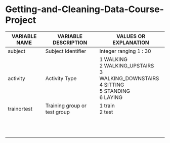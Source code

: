 Getting-and-Cleaning-Data-Course-Project
========================================


| VARIABLE NAME  | VARIABLE DESCRIPTION  | VALUES OR EXPLANATION  |
|---|---|---|
| subject   | Subject Identifier   | Integer ranging 1 : 30   |
| activity  | Activity Type        | 1 WALKING <br>2 WALKING_UPSTAIRS <br>3 WALKING_DOWNSTAIRS <br>4 SITTING <br>5 STANDING <br>6 LAYING |
| trainortest  | Training group or test group  | 1 train <br>2 test  |
|   |   |   |
|   |   |   |
|   |   |   |
|   |   |   |
|   |   |   |
|   |   |   |
|   |   |   |
|   |   |   |
|   |   |   |
|   |   |   |
|   |   |   |
